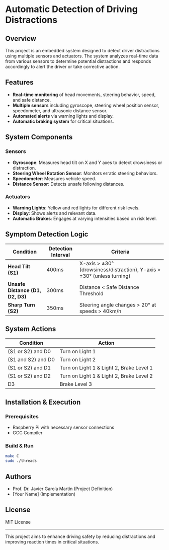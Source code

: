 # Automatic Detection of Driving Distractions

## Overview
This project is an embedded system designed to detect driver distractions using multiple sensors and actuators. The system analyzes real-time data from various sensors to determine potential distractions and responds accordingly to alert the driver or take corrective action.

## Features
- **Real-time monitoring** of head movements, steering behavior, speed, and safe distance.
- **Multiple sensors** including gyroscope, steering wheel position sensor, speedometer, and ultrasonic distance sensor.
- **Automated alerts** via warning lights and display.
- **Automatic braking system** for critical situations.

## System Components
### Sensors
- **Gyroscope**: Measures head tilt on X and Y axes to detect drowsiness or distraction.
- **Steering Wheel Rotation Sensor**: Monitors erratic steering behaviors.
- **Speedometer**: Measures vehicle speed.
- **Distance Sensor**: Detects unsafe following distances.

### Actuators
- **Warning Lights**: Yellow and red lights for different risk levels.
- **Display**: Shows alerts and relevant data.
- **Automatic Brakes**: Engages at varying intensities based on risk level.

## Symptom Detection Logic
| Condition | Detection Interval | Criteria |
|-----------|-------------------|----------|
| **Head Tilt (S1)** | 400ms | X-axis > ±30° (drowsiness/distraction), Y-axis > ±30° (unless turning) |
| **Unsafe Distance (D1, D2, D3)** | 300ms | Distance < Safe Distance Threshold |
| **Sharp Turn (S2)** | 350ms | Steering angle changes > 20° at speeds > 40km/h |

## System Actions
| Condition | Action |
|-----------|--------|
| (S1 or S2) and D0 | Turn on Light 1 |
| (S1 and S2) and D0 | Turn on Light 2 |
| (S1 or S2) and D1 | Turn on Light 1 & Light 2, Brake Level 1 |
| (S1 or S2) and D2 | Turn on Light 1 & Light 2, Brake Level 2 |
| D3 | Brake Level 3 |

## Installation & Execution
### Prerequisites
- Raspberry Pi with necessary sensor connections
- GCC Compiler

### Build & Run
```bash
make C
sudo ./threads
```

## Authors
- Prof. Dr. Javier García Martín (Project Definition)
- [Your Name] (Implementation)

## License
MIT License

---
This project aims to enhance driving safety by reducing distractions and improving reaction times in critical situations.


